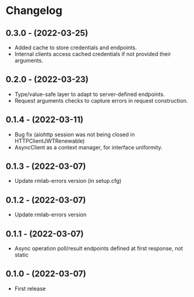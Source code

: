 # Changelog

## 0.3.0 - (2022-03-25)

* Added cache to store credentials and endpoints.
* Internal clients access cached credentials if not provided their arguments.

## 0.2.0 - (2022-03-23)

* Type/value-safe layer to adapt to server-defined endpoints.
* Request arguments checks to capture errors in request construction.

## 0.1.4 - (2022-03-11)

* Bug fix (aiohttp session was not being closed in HTTPClientJWTRenewable)
* AsyncClient as a context manager, for interface uniformity.

## 0.1.3 - (2022-03-07)

* Update rmlab-errors version (in setup.cfg)

## 0.1.2 - (2022-03-07)

* Update rmlab-errors version

## 0.1.1 - (2022-03-07)

* Async operation poll/result endpoints defined at first response, not static

## 0.1.0 - (2022-03-07)

* First release
